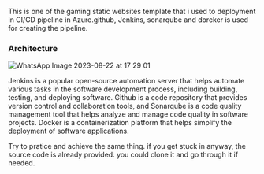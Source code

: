 
<p> This is one of the gaming static websites template that i used to deployment in CI/CD pipeline in Azure.github, Jenkins, sonarqube and dorcker is used for creating the pipeline.</p>

<h3>Architecture</h3>

![WhatsApp Image 2023-08-22 at 17 29 01](https://github.com/riyas-f/Azure-Static/assets/82996580/2a57d423-2376-4af4-aaa6-675558d9d424)

<p>Jenkins is a popular open-source automation server that helps automate various tasks in the software development process, including building, testing, and deploying software. Github is a code repository that provides version control and collaboration tools, and Sonarqube is a code quality management tool that helps analyze and manage code quality in software projects. Docker is a containerization platform that helps simplify the deployment of software applications.</p>
  
<p> Try to pratice and achieve the same thing. if you get stuck in anyway, the source code is already provided. you could clone it and go through it if needed. </p>
